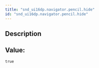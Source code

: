 ```yaml
---
title: "snd_ui16dp.navigator.pencil.hide"
id: "snd_ui16dp.navigator.pencil.hide"
---
```

## Description



## Value: 
```
true
```